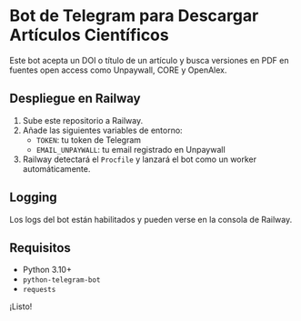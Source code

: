 # Bot de Telegram para Descargar Artículos Científicos

Este bot acepta un DOI o título de un artículo y busca versiones en PDF en fuentes open access como Unpaywall, CORE y OpenAlex.

## Despliegue en Railway

1. Sube este repositorio a Railway.
2. Añade las siguientes variables de entorno:
   - `TOKEN`: tu token de Telegram
   - `EMAIL_UNPAYWALL`: tu email registrado en Unpaywall
3. Railway detectará el `Procfile` y lanzará el bot como un worker automáticamente.

## Logging

Los logs del bot están habilitados y pueden verse en la consola de Railway.

## Requisitos

- Python 3.10+
- `python-telegram-bot`
- `requests`

¡Listo!
